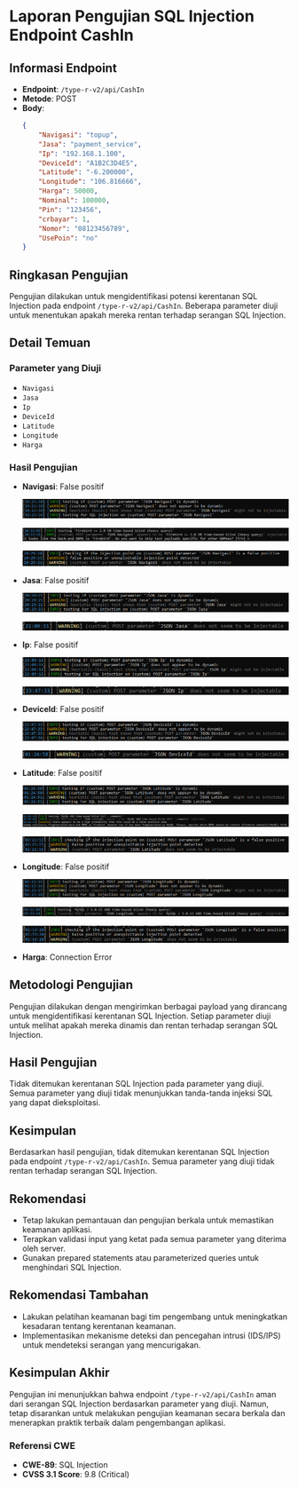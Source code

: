 # Laporan Pengujian SQL Injection Endpoint CashIn

## Informasi Endpoint
- **Endpoint**: `/type-r-v2/api/CashIn`
- **Metode**: POST
- **Body**:
    ```json
    {
        "Navigasi": "topup",
        "Jasa": "payment_service",
        "Ip": "192.168.1.100",
        "DeviceId": "A1B2C3D4E5",
        "Latitude": "-6.200000",
        "Longitude": "106.816666",
        "Harga": 50000,
        "Nominal": 100000,
        "Pin": "123456",
        "crbayar": 1,
        "Nomor": "08123456789",
        "UsePoin": "no"
    }
    ```

## Ringkasan Pengujian
Pengujian dilakukan untuk mengidentifikasi potensi kerentanan SQL Injection pada endpoint `/type-r-v2/api/CashIn`. Beberapa parameter diuji untuk menentukan apakah mereka rentan terhadap serangan SQL Injection.

## Detail Temuan
### Parameter yang Diuji
- `Navigasi`
- `Jasa`
- `Ip`
- `DeviceId`
- `Latitude`
- `Longitude`
- `Harga`

### Hasil Pengujian
- **Navigasi**: False positif

    ![SQL Injection Test Result](../images/api-cashin-navigasi-1.png)

    ![SQL Injection Test Result](../images/api-cashin-navigasi-2.png)

    ![SQL Injection Test Result](../images/api-cashin-navigasi-3.png)

- **Jasa**: False positif

    ![SQL Injection Test Result](../images/api-cashin-jasa-1.png)

    ![SQL Injection Test Result](../images/api-cashin-jasa-2.png)

- **Ip**: False positif

    ![SQL Injection Test Result](../images/api-cashin-ip-1.png)

    ![SQL Injection Test Result](../images/api-cashin-ip-2.png)

- **DeviceId**: False positif

    ![SQL Injection Test Result](../images/api-cashin-deviceid-1.png)

    ![SQL Injection Test Result](../images/api-cashin-deviceid-2.png)

- **Latitude**: False positif

    ![SQL Injection Test Result](../images/api-cashin-latitude-1.png)

    ![SQL Injection Test Result](../images/api-cashin-latitude-2.png)

    ![SQL Injection Test Result](../images/api-cashin-latitude-3.png)

- **Longitude**: False positif

    ![SQL Injection Test Result](../images/api-cashin-longitude-1.png)

    ![SQL Injection Test Result](../images/api-cashin-longitude-2.png)

    ![SQL Injection Test Result](../images/api-cashin-longitude-3.png)

- **Harga**: Connection Error

## Metodologi Pengujian
Pengujian dilakukan dengan mengirimkan berbagai payload yang dirancang untuk mengidentifikasi kerentanan SQL Injection. Setiap parameter diuji untuk melihat apakah mereka dinamis dan rentan terhadap serangan SQL Injection.

## Hasil Pengujian
Tidak ditemukan kerentanan SQL Injection pada parameter yang diuji. Semua parameter yang diuji tidak menunjukkan tanda-tanda injeksi SQL yang dapat dieksploitasi.

## Kesimpulan
Berdasarkan hasil pengujian, tidak ditemukan kerentanan SQL Injection pada endpoint `/type-r-v2/api/CashIn`. Semua parameter yang diuji tidak rentan terhadap serangan SQL Injection.

## Rekomendasi
- Tetap lakukan pemantauan dan pengujian berkala untuk memastikan keamanan aplikasi.
- Terapkan validasi input yang ketat pada semua parameter yang diterima oleh server.
- Gunakan prepared statements atau parameterized queries untuk menghindari SQL Injection.

## Rekomendasi Tambahan
- Lakukan pelatihan keamanan bagi tim pengembang untuk meningkatkan kesadaran tentang kerentanan keamanan.
- Implementasikan mekanisme deteksi dan pencegahan intrusi (IDS/IPS) untuk mendeteksi serangan yang mencurigakan.

## Kesimpulan Akhir
Pengujian ini menunjukkan bahwa endpoint `/type-r-v2/api/CashIn` aman dari serangan SQL Injection berdasarkan parameter yang diuji. Namun, tetap disarankan untuk melakukan pengujian keamanan secara berkala dan menerapkan praktik terbaik dalam pengembangan aplikasi.

### Referensi CWE
- **CWE-89**: SQL Injection
- **CVSS 3.1 Score**: 9.8 (Critical)










































































